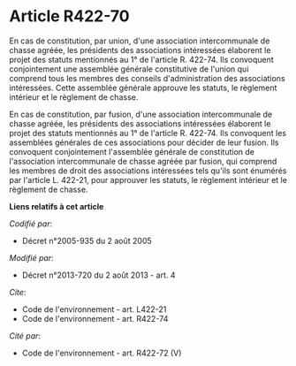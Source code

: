# Article R422-70

En cas de constitution, par union, d'une association intercommunale de chasse agréée, les présidents des associations
intéressées élaborent le projet des statuts mentionnés au 1° de l'article R. 422-74. Ils convoquent conjointement une
assemblée générale constitutive de l'union qui comprend tous les membres des conseils d'administration des associations
intéressées. Cette assemblée générale approuve les statuts, le règlement intérieur et le règlement de chasse. 

En cas de constitution, par fusion, d'une association intercommunale de chasse agréée, les présidents des associations
intéressées élaborent le projet des statuts mentionnés au 1° de l'article R. 422-74. Ils convoquent les assemblées générales
de ces associations pour décider de leur fusion. Ils convoquent conjointement l'assemblée générale de constitution de
l'association intercommunale de chasse agréée par fusion, qui comprend les membres de droit des associations intéressées tels
qu'ils sont énumérés par l'article L. 422-21, pour approuver les statuts, le règlement intérieur et le règlement de chasse.

**Liens relatifs à cet article**

_Codifié par_:

  - Décret n°2005-935 du 2 août 2005

_Modifié par_:

  - Décret n°2013-720 du 2 août 2013 - art. 4

_Cite_:

  - Code de l'environnement - art. L422-21
  - Code de l'environnement - art. R422-74

_Cité par_:

  - Code de l'environnement - art. R422-72 (V)
